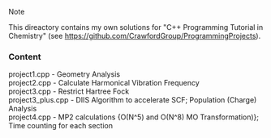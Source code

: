 > [!NOTE]
> This direactory contains my own solutions for "C++ Programming Tutorial in Chemistry" (see https://github.com/CrawfordGroup/ProgrammingProjects).
### Content 

project1.cpp - Geometry Analysis   
project2.cpp - Calculate Harmonical Vibration Frequency   
project3.cpp - Restrict Hartree Fock    
project3_plus.cpp - DIIS Algorithm to accelerate SCF; Population (Charge) Analysis    
project4.cpp - MP2 calculations {O(N^5) and O(N^8) MO Transformation)}; Time counting for each section    
